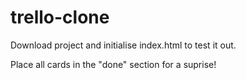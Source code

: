 # trello-clone
Download project and initialise index.html to test it out.

Place all cards in the "done" section for a suprise!
